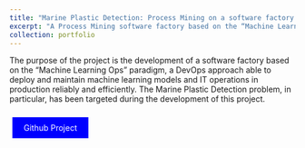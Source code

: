 ```yaml
---
title: "Marine Plastic Detection: Process Mining on a software factory "
excerpt: "A Process Mining software factory based on the “Machine Learning Ops” paradigm, targeting the problem of marine plastic detection"
collection: portfolio
---
```


The purpose of the project is the development of a software factory based on the “Machine Learning Ops” paradigm, a DevOps approach able to deploy and maintain machine learning models and IT operations in production reliably and efficiently.
The Marine Plastic Detection problem, in particular, has been targeted during the development of this project.

<a href="https://github.com/terranovafr/MarinePlasticDetection" style="background-color: blue; color: white; padding: 10px 20px; text-align: center; text-decoration: none; display: inline-block; margin: 10px 5px; cursor: pointer;">Github Project</a>
